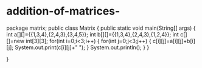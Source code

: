 # addition-of-matrices-

package matrix;
public class Matrix {
    public static void main(String[] args) {
        int a[][]={{1,3,4},{2,4,3},{3,4,5}};
        int b[][]={{1,3,4},{2,4,3},{1,2,4}};
        int c[][]=new int[3][3];
        for(int i=0;i<3;i++)
        {
            for(int j=0;j<3;j++)
            {
                c[i][j]=a[i][j]+b[i][j];
                System.out.print(c[i][j]+" ");
            }
            System.out.println();
        }
    }
    
}

